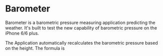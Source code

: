 # Barometer

Barometer is a barometric pressure measuring application predicting the weather. It's built to test the new capability of barometric pressure on the iPhone 6/6 plus.

The Application automatically recalculates the barometric pressure based on the height. The formula is 
